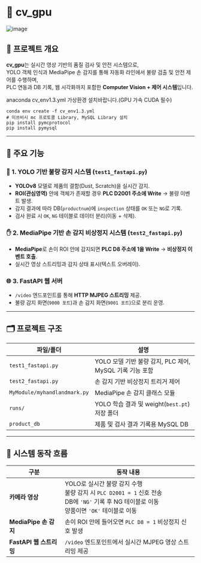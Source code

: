 # 🧠 cv_gpu
![image](https://github.com/user-attachments/assets/478da94d-e97d-4038-90a4-9be0680d7c22)


## 📘 프로젝트 개요

**cv_gpu**는 실시간 영상 기반의 품질 검사 및 안전 시스템으로,  
YOLO 객체 인식과 MediaPipe 손 감지를 통해 자동화 라인에서 불량 검출 및 안전 제어를 수행하며,  
PLC 연동과 DB 기록, 웹 시각화까지 포함한 **Computer Vision + 제어 시스템**입니다.

anaconda cv_env1.3.yml 가상환경 설치바랍니다.(GPU 가속 CUDA 필수)
  
```
conda env create -f cv_env1.3.yml
# 미쓰비시 mc 프로토콜 Library, MySQL Library 설치
pip install pymcprotocol
pip install pymysql
```
---

## 🔧 주요 기능

### 🎯 1. YOLO 기반 불량 감지 시스템 (`test1_fastapi.py`)
- **YOLOv8** 모델로 제품의 결함(Dust, Scratch)을 실시간 감지.
- **ROI(관심영역)** 안에 객체가 존재할 경우 **PLC D2001 주소에 Write** → 불량 이벤트 발생.
- 감지 결과에 따라 DB(`productnum`)에 `inspection` 상태를 `OK` 또는 `NG`로 기록.
- 검사 완료 시 `OK`, `NG` 테이블로 데이터 분리(이동 + 삭제).

### ✋ 2. MediaPipe 기반 손 감지 비상정지 시스템 (`test2_fastapi.py`)
- **MediaPipe**로 손이 ROI 안에 감지되면 **PLC D8 주소에 1을 Write** → **비상정지 이벤트 호출**.
- 실시간 영상 스트리밍과 감지 상태 표시(텍스트 오버레이).

### 🌐 3. FastAPI 웹 서버
- `/video` 엔드포인트를 통해 **HTTP MJPEG 스트리밍** 제공.
- 불량 감지 화면(`9000 포트`)과 손 감지 화면(`9001 포트`)으로 분리 운영.

---

## 🗂️ 프로젝트 구조

| 파일/폴더 | 설명 |
|-----------|------|
| `test1_fastapi.py` | YOLO 모델 기반 불량 감지, PLC 제어, MySQL 기록 기능 포함 |
| `test2_fastapi.py` | 손 감지 기반 비상정지 트리거 제어 |
| `MyModule/myhandlandmark.py` | MediaPipe 손 감지 클래스 모듈 |
| `runs/` | YOLO 학습 결과 및 weight(`best.pt`) 저장 폴더 |
| `product_db` | 제품 및 검사 결과 기록용 MySQL DB |

---

## 🔄 시스템 동작 흐름

| **구분**                | **동작 내용** |
|-------------------------|----------------|
| **카메라 영상**         | YOLO로 실시간 불량 감지 수행<br>불량 감지 시 `PLC D2001 = 1` 신호 전송<br>DB에 `'NG'` 기록 후 NG 테이블로 이동<br>양품이면 `'OK'` 테이블로 이동 |
| **MediaPipe 손 감지** | 손이 ROI 안에 들어오면 `PLC D8 = 1` 비상정지 신호 발생 |
| **FastAPI 웹 스트리밍** | `/video` 엔드포인트에서 실시간 MJPEG 영상 스트리밍 제공 |

